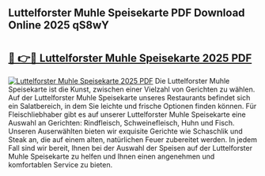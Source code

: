## Luttelforster Muhle Speisekarte PDF Download Online 2025 qS8wY

# <h2><a href="http://gcd4px.nevu.top/?p=Luttelforster+Muhle+Speisekarte">🔗 👉🔴 Luttelforster Muhle Speisekarte 2025 PDF</a></h2>

[![Luttelforster Muhle Speisekarte 2025 PDF](https://i.imgur.com/dBaPXMq.png)](http://gcd4px.nevu.top/?p=Luttelforster+Muhle+Speisekarte)
Die Luttelforster Muhle Speisekarte ist die Kunst, zwischen einer Vielzahl von Gerichten zu wählen. Auf der Luttelforster Muhle Speisekarte unseres Restaurants befindet sich ein Salatbereich, in dem Sie leichte und frische Optionen finden können. Für Fleischliebhaber gibt es auf unserer Luttelforster Muhle Speisekarte eine Auswahl an Gerichten: Rindfleisch, Schweinefleisch, Huhn und Fisch. Unseren Auserwählten bieten wir exquisite Gerichte wie Schaschlik und Steak an, die auf einem alten, natürlichen Feuer zubereitet werden. In jedem Fall sind wir bereit, Ihnen bei der Auswahl der Speisen auf der Luttelforster Muhle Speisekarte zu helfen und Ihnen einen angenehmen und komfortablen Service zu bieten.

